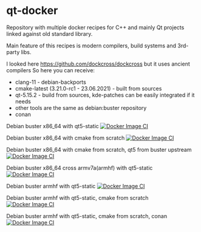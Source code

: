 # qt-docker

Repository with multiple docker recipes for C++ and mainly Qt projects linked against old standard library.

Main feature of this recipes is modern compilers, build systems and 3rd-party libs.

I looked here https://github.com/dockcross/dockcross but it uses ancient compilers
So here you can receive:
- clang-11 - debian-backports
- cmake-latest (3.21.0-rc1 - 23.06.2021) - built from sources
- qt-5.15.2 - build from sources, kde-patches can be easily integrated  if it needs
- other tools are the same as debian:buster repository
- conan


Debian buster x86_64 with qt5-static
[![Docker Image CI](https://github.com/Jihadist/qt-docker/actions/workflows/docker-image-buster-x86_64-qt5-static.yml/badge.svg)](https://github.com/Jihadist/qt-docker/actions/workflows/docker-image-buster-x86_64-qt5-static.yml)

Debian buster x86_64 with cmake from scratch
[![Docker Image CI](https://github.com/Jihadist/qt-docker/actions/workflows/docker-image-buster-x86_64.yml/badge.svg)](https://github.com/Jihadist/qt-docker/actions/workflows/docker-image-buster-x86_64.yml)

Debian buster x86_64 with cmake from scratch, qt5 from buster upstream
[![Docker Image CI](https://github.com/Jihadist/qt-docker/actions/workflows/docker-image-buster-x86_64-qt5.yml/badge.svg)](https://github.com/Jihadist/qt-docker/actions/workflows/docker-image-buster-x86_64-qt5.yml)

Debian buster x86_64 cross armv7a(armhf) with qt5-static
[![Docker Image CI](https://github.com/Jihadist/qt-docker/actions/workflows/docker-image-cross-buster-x86_64-armv7a-qt-static.yml/badge.svg)](https://github.com/Jihadist/qt-docker/actions/workflows/docker-image-cross-buster-x86_64-armv7a-qt-static.yml)

Debian buster armhf with qt5-static
[![Docker Image CI](https://github.com/Jihadist/qt-docker/actions/workflows/docker-image-buster-armv7a-qt5-static.yml/badge.svg)](https://github.com/Jihadist/qt-docker/actions/workflows/docker-image-buster-armv7a-qt5-static.yml)

Debian buster armhf with qt5-static, cmake from scratch
[![Docker Image CI](https://github.com/Jihadist/qt-docker/actions/workflows/docker-image-buster-armv7a-qt5-static-cmake.yml/badge.svg)](https://github.com/Jihadist/qt-docker/actions/workflows/docker-image-buster-armv7a-qt5-static-cmake.yml)

Debian buster armhf with qt5-static, cmake from scratch, conan
[![Docker Image CI](https://github.com/Jihadist/qt-docker/actions/workflows/docker-image-buster-armv7a-qt5-static-cmake-conan.yml/badge.svg)](https://github.com/Jihadist/qt-docker/actions/workflows/docker-image-buster-armv7a-qt5-static-cmake-conan.yml)
